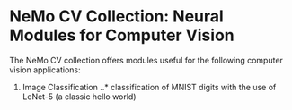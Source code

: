 NeMo CV Collection: Neural Modules for Computer Vision
====================================================================

The NeMo CV collection offers modules useful for the following computer vision applications:
1. Image Classification
..* classification of MNIST digits with the use of LeNet-5 (a classic hello world)
